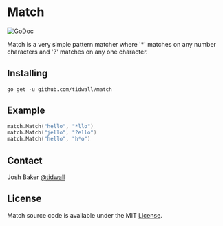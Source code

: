 # Match

[![GoDoc](https://godoc.org/github.com/tidwall/match?status.svg)](https://godoc.org/github.com/tidwall/match)

Match is a very simple pattern matcher where '*' matches on any 
number characters and '?' matches on any one character.

## Installing

```
go get -u github.com/tidwall/match
```

## Example

```go
match.Match("hello", "*llo") 
match.Match("jello", "?ello") 
match.Match("hello", "h*o") 
```


## Contact

Josh Baker [@tidwall](http://twitter.com/tidwall)

## License

Match source code is available under the MIT [License](/LICENSE).
